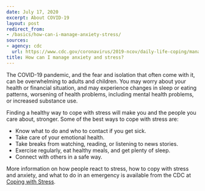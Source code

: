 ```yaml
---
date: July 17, 2020
excerpt: About COVID-19
layout: post
redirect_from:
- /basics/how-can-i-manage-anxiety-stress/
sources:
- agency: cdc
  url: https://www.cdc.gov/coronavirus/2019-ncov/daily-life-coping/managing-stress-anxiety.html
title: How can I manage anxiety and stress?
---
```


The COVID-19 pandemic, and the fear and isolation that often come with it, can be overwhelming to adults and children. You may worry about your health or financial situation, and may experience changes in sleep or eating patterns, worsening of health problems, including mental health problems, or increased substance use.

Finding a healthy way to cope with stress will make you and the people you care about, stronger. Some of the best ways to cope with stress are:

- Know what to do and who to contact if you get sick.
- Take care of your emotional health.
- Take breaks from watching, reading, or listening to news stories.
- Exercise regularly, eat healthy meals, and get plenty of sleep.
- Connect with others in a safe way.

More information on how people react to stress, how to copy with stress and anxiety, and what to do in an emergency is available from the CDC at [Coping with Stress](https://www.cdc.gov/coronavirus/2019-ncov/daily-life-coping/managing-stress-anxiety.html).